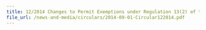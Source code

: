 ```yaml
---
title: 12/2014 Changes to Permit Exemptions under Regulation 13(2) of the Strategic Goods (Control) Regulations
file_url: /news-and-media/circulars/2014-09-01-Circular122014.pdf
---
```

